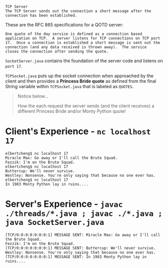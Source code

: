<!-- space -->

    TCP Server
    The TCP Server sends out the connection a short message after the connection has been established.

These are the RFC 865 specifications for a QOTD server:

    One quote of the day service is defined as a connection based
    application on TCP.  A server listens for TCP connections on TCP port
    17.  Once a connection is established a short message is sent out the
    connection (and any data received is thrown away).  The service
    closes the connection after sending the quote.

`SocketServer.java` contains the foundation of the server code and listens on `port 17`. 

`TCPSocket.java` puts up the socket connection when approached by the client and then provides a **Princess Bride quote** as defined from the final String variable within `TCPSocket.java` that is labeled as `QUOTES`.

>Notice below...
>
>How the each request the server sends (and the client receives) a different Princess Bride and/or Monty Python quote!

# Client's Experience - `nc localhost 17`

    elbertcheng$ nc localhost 17
    Miracle Max: Go away or I'll call the Brute Squad.
    Fezzik: I'm on the Brute Squad.
    elbertcheng$ nc localhost 17
    Buttercup: We'll never survive.
    Westley: Nonsense. You're only saying that because no one ever has.
    elbertcheng$ nc localhost 17
    In 1983 Monty Python lay in ruins....


# Server's Experience - `javac ./threads/*.java ; javac ./*.java ; java SocketServer.java`

    [TCP/0:0:0:0:0:0:0:1] MESSAGE SENT: Miracle Max: Go away or I'll call the Brute Squad.
    Fezzik: I'm on the Brute Squad.
    [TCP/0:0:0:0:0:0:0:1] MESSAGE SENT: Buttercup: We'll never survive.
    Westley: Nonsense. You're only saying that because no one ever has.
    [TCP/0:0:0:0:0:0:0:1] MESSAGE SENT: In 1983 Monty Python lay in ruins....



